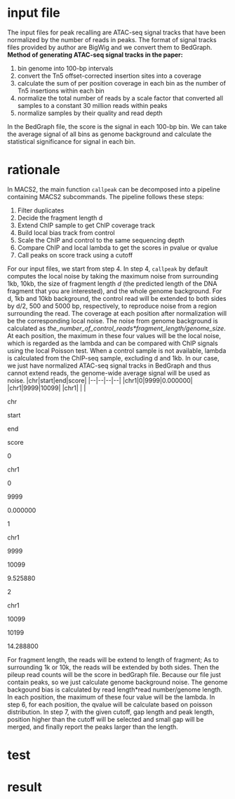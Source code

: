 # input file
The input files for peak recalling are ATAC-seq signal tracks that have been normalized by the number of reads in peaks. The format of signal tracks files provided by author are BigWig and we convert them to BedGraph.
**Method of generating ATAC-seq signal tracks in the paper:**
 1. bin genome into 100-bp intervals
 2. convert the Tn5 offset-corrected insertion sites into a coverage
 3. calculate the sum of per position coverage in each bin as the number of Tn5 insertions within each bin
 4. normalize the total number of reads by a scale factor that converted all samples to a constant 30 million reads within peaks
 5. normalize samples by their quality and read depth

In the BedGraph file, the score is the signal in each 100-bp bin. We can take the average signal of all bins as genome background and calculate the statistical significance for signal in each bin.

# rationale
In MACS2, the main function `callpeak` can be decomposed into a pipeline containing MACS2 subcommands. The pipeline follows these steps: 
1. Filter duplicates
2. Decide the fragment length d
3. Extend ChIP sample to get ChIP coverage track
4. Build local bias track from control
5. Scale the ChIP and control to the same sequencing depth
6. Compare ChIP and local lambda to get the scores in pvalue or qvalue
7. Call peaks on score track using a cutoff

For our input files, we start from step 4.
In step 4, `callpeak` by default computes the local noise by taking the maximum noise from surrounding 1kb, 10kb, the size of fragment length _d_ (the predicted length of the DNA fragment that you are interested), and the whole genome background. For d, 1kb and 10kb background, the control read will be extended to both sides by d/2, 500 and 5000 bp, respectively, to reproduce noise from a region surrounding the read. The coverage at each position after normalization will be the corresponding local noise. The noise from genome background is calculated as _the_number_of_control_reads*fragment_length/genome_size_. At each position, the maximum in these four values will be the local noise, which is regarded as the lambda and can be compared with ChIP signals using the local Poisson test. When a control sample is not available, lambda is calculated from the ChIP-seq sample, excluding d and 1kb.
In our case, we just have normalized ATAC-seq signal tracks in BedGraph and thus cannot extend reads, the genome-wide average signal will be used as noise.
|chr|start|end|score|
|--|--|--|--|
|chr1|0|9999|0.000000|
|chr1|9999|10099|
|chr1|  |  |


chr

start

end

score

0

chr1

0

9999

0.000000

1

chr1

9999

10099

9.525880

2

chr1

10099

10199

14.288800

 For fragment length, the reads will be extend to length of fragment; As to surrounding 1k or 10k, the reads will be extended by both sides. Then the pileup read counts will be the score in bedGraph file. Because our file just contain peaks, so we just calculate genome background noise. The genome backgound bias is calculated by read length*read number/genome length. In each position, the maximum of these four value will be the lambda. In step 6, for each position, the qvalue will be calculate based on poisson distribution. In step 7, with the given cutoff, gap length and peak length, position higher than the cutoff will be selected and small gap will be merged, and finally report the peaks larger than the length.  
# test
# result

<!--stackedit_data:
eyJoaXN0b3J5IjpbMTI0NjgxNTk1NCwxMTc3NDY3OTY5LDExNz
M0Nzg2LDk5MzA3MjA2MCwxODY2MDI1Njc0LC0xMzE0NDIzNzQx
LC0xOTgxMDM1NjEsLTU0NzMxMjI0MywtMTkzOTU2OTM0NywzNz
kzNzMzMzEsLTY5NTUyNTU0LDc0Njc3NTI1MSwtMTk5Nzc1MzIx
NywtMjcxNDkwMDIzLC0yMTM0ODQxODEwLDEwMjY5Mjk0MzAsLT
U2NzE0MTEzMiwxMzUwNDUyMTMsNjYzODMwNDcwLDE1Njk0NzIw
ODVdfQ==
-->